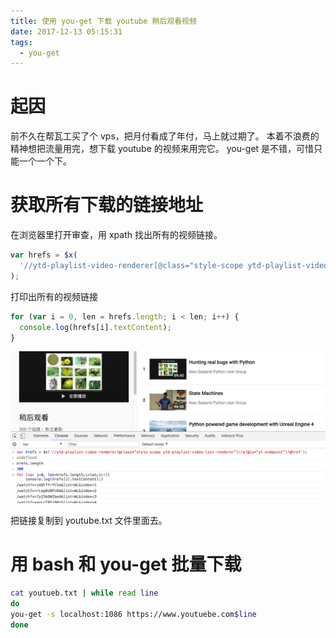 ```yaml
---
title: 使用 you-get 下载 youtube 稍后观看视频
date: 2017-12-13 05:15:31
tags:
  - you-get
---
```


# 起因

前不久在帮瓦工买了个 vps，把月付看成了年付，马上就过期了。
本着不浪费的精神想把流量用完，想下载 youtube 的视频来用完它。
you-get 是不错，可惜只能一个一个下。

# 获取所有下载的链接地址

在浏览器里打开审查，用 xpath 找出所有的视频链接。

```js
var hrefs = $x(
  '//ytd-playlist-video-renderer[@class="style-scope ytd-playlist-video-list-renderer"]//a[@is="yt-endpoint"]/@href'
);
```

打印出所有的视频链接

```js
for (var i = 0, len = hrefs.length; i < len; i++) {
  console.log(hrefs[i].textContent);
}
```

![](/assert/2017-12-13.png)

把链接复制到 youtube.txt 文件里面去。

# 用 bash 和 you-get 批量下载

```bash
cat youtueb.txt | while read line
do
you-get -s localhost:1086 https://www.youtuebe.com$line
done
```
